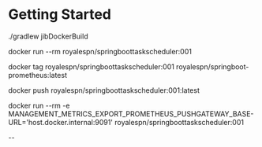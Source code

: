 # Getting Started

./gradlew jibDockerBuild

docker run --rm royalespn/springboottaskscheduler:001

docker tag royalespn/springboottaskscheduler:001 royalespn/springboot-prometheus:latest

docker push royalespn/springboottaskscheduler:001:latest

docker run --rm -e MANAGEMENT_METRICS_EXPORT_PROMETHEUS_PUSHGATEWAY_BASE-URL='host.docker.internal:9091' royalespn/springboottaskscheduler:001

--